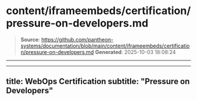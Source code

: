 # content/iframeembeds/certification/pressure-on-developers.md

> **Source**: https://github.com/pantheon-systems/documentation/blob/main/content/iframeembeds/certification/pressure-on-developers.md
> **Generated**: 2025-10-03 18:08:24

---

---
title: WebOps Certification
subtitle: "Pressure on Developers"
---

<Partial file="certification-guide/pressure-on-developers.md" />
